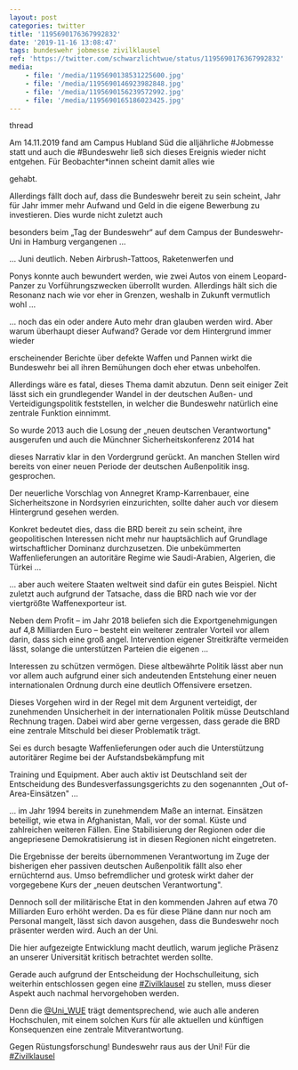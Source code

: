 ```yaml
---
layout: post
categories: twitter
title: '1195690176367992832'
date: '2019-11-16 13:08:47'
tags: bundeswehr jobmesse zivilklausel
ref: 'https://twitter.com/schwarzlichtwue/status/1195690176367992832'
media:
    - file: '/media/1195690138531225600.jpg'
    - file: '/media/1195690146923982848.jpg'
    - file: '/media/1195690156239572992.jpg'
    - file: '/media/1195690165186023425.jpg'
---
```

thread



Am 14.11.2019 fand am Campus Hubland Süd die alljährliche #Jobmesse statt und auch die #Bundeswehr ließ sich dieses Ereignis wieder nicht entgehen. Für Beobachter\*innen scheint damit alles wie

gehabt.

  


Allerdings fällt doch auf, dass die Bundeswehr bereit zu sein scheint, Jahr für Jahr immer mehr Aufwand und Geld in die eigene Bewerbung zu investieren. Dies wurde nicht zuletzt auch

besonders beim „Tag der Bundeswehr“ auf dem Campus der Bundeswehr-Uni in Hamburg vergangenen … 


… Juni deutlich. Neben Airbrush-Tattoos, Raketenwerfen und

Ponys konnte auch bewundert werden, wie zwei Autos von einem Leopard-Panzer zu Vorführungszwecken überrollt wurden. Allerdings hält sich die Resonanz nach wie vor eher in Grenzen, weshalb in Zukunft vermutlich wohl … 


… noch das ein oder andere Auto mehr dran glauben werden wird. Aber warum überhaupt dieser Aufwand? Gerade vor dem Hintergrund immer wieder

erscheinender Berichte über defekte Waffen und Pannen wirkt die Bundeswehr bei all ihren Bemühungen doch eher etwas unbeholfen. 


Allerdings wäre es fatal, dieses Thema damit abzutun. Denn seit einiger Zeit lässt sich ein grundlegender Wandel in der deutschen Außen- und Verteidigungspolitik feststellen, in welcher die Bundeswehr natürlich eine zentrale Funktion einnimmt. 


So wurde 2013 auch die Losung der „neuen deutschen Verantwortung" ausgerufen und auch die Münchner Sicherheitskonferenz 2014 hat

dieses Narrativ klar in den Vordergrund gerückt. An manchen Stellen wird bereits von einer neuen Periode der deutschen Außenpolitik insg. gesprochen. 


Der neuerliche Vorschlag von Annegret Kramp-Karrenbauer, eine Sicherheitszone in Nordsyrien einzurichten, sollte daher auch vor diesem Hintergrund gesehen werden. 


Konkret bedeutet dies, dass die BRD bereit zu sein scheint, ihre geopolitischen Interessen nicht mehr nur hauptsächlich auf Grundlage wirtschaftlicher Dominanz durchzusetzen. Die unbekümmerten Waffenlieferungen an autoritäre Regime wie Saudi-Arabien, Algerien, die Türkei … 


… aber auch weitere Staaten weltweit sind dafür ein gutes Beispiel. Nicht zuletzt auch aufgrund der Tatsache, dass die BRD nach wie vor der viertgrößte Waffenexporteur ist. 


Neben dem Profit – im Jahr 2018 beliefen sich die Exportgenehmigungen auf 4,8 Milliarden Euro – besteht ein weiterer zentraler Vorteil vor allem darin, dass sich eine groß angel. Intervention eigener Streitkräfte vermeiden lässt, solange die unterstützen Parteien die eigenen … 


Interessen zu schützen vermögen. Diese altbewährte Politik lässt aber nun vor allem auch aufgrund einer sich andeutenden Entstehung einer neuen internationalen Ordnung durch eine deutlich Offensivere ersetzen. 


Dieses Vorgehen wird in der Regel mit dem Argunent verteidigt, der zunehmenden Unsicherheit in der internationalen Politik müsse Deutschland Rechnung tragen. Dabei wird aber gerne vergessen, dass gerade die BRD eine zentrale Mitschuld bei dieser Problematik trägt. 


Sei es durch besagte Waffenlieferungen oder auch die Unterstützung autoritärer Regime bei der Aufstandsbekämpfung mit

Training und Equipment. Aber auch aktiv ist Deutschland seit der Entscheidung des Bundesverfassungsgerichts zu den sogenannten „Out of-Area-Einsätzen" … 


… im Jahr 1994 bereits in zunehmendem Maße an internat. Einsätzen beteiligt, wie etwa in Afghanistan, Mali, vor der somal. Küste und zahlreichen weiteren Fällen. Eine Stabilisierung der Regionen oder die angepriesene Demokratisierung ist in diesen Regionen nicht eingetreten. 


Die Ergebnisse der bereits übernommenen Verantwortung im Zuge der bisherigen eher passiven deutschen Außenpolitik fällt also eher ernüchternd aus. Umso befremdlicher und grotesk wirkt daher der vorgegebene Kurs der „neuen deutschen Verantwortung". 


Dennoch soll der militärische Etat in den kommenden Jahren auf etwa 70 Milliarden Euro erhöht werden. Da es für diese Pläne dann nur noch am Personal mangelt, lässt sich davon ausgehen, dass die Bundeswehr noch präsenter werden wird. Auch an der Uni. 


Die hier aufgezeigte Entwicklung macht deutlich, warum jegliche Präsenz an unserer Universität kritisch betrachtet werden sollte. 


Gerade auch aufgrund der Entscheidung der Hochschulleitung, sich weiterhin entschlossen gegen eine [#Zivilklausel](/t/zivilklausel) zu stellen, muss dieser Aspekt auch nachmal hervorgehoben werden. 


Denn die [@Uni_WUE](https://twitter.com/Uni_WUE) trägt dementsprechend, wie auch alle anderen Hochschulen, mit einem solchen Kurs für alle aktuellen und künftigen Konsequenzen eine zentrale Mitverantwortung. 


Gegen Rüstungsforschung! Bundeswehr raus aus der Uni! Für die [#Zivilklausel](/t/zivilklausel)  

